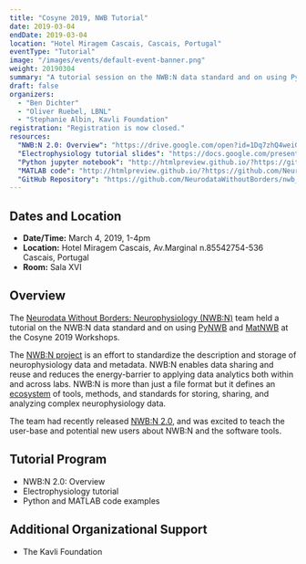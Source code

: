 ```yaml
---
title: "Cosyne 2019, NWB Tutorial"
date: 2019-03-04
endDate: 2019-03-04
location: "Hotel Miragem Cascais, Cascais, Portugal"
eventType: "Tutorial"
image: "/images/events/default-event-banner.png"
weight: 20190304
summary: "A tutorial session on the NWB:N data standard and on using PyNWB and MatNWB at the Computational and Systems Neuroscience (Cosyne) 2019 Workshops."
draft: false
organizers:
  - "Ben Dichter"
  - "Oliver Ruebel, LBNL"
  - "Stephanie Albin, Kavli Foundation"
registration: "Registration is now closed."
resources:
  "NWB:N 2.0: Overview": "https://drive.google.com/open?id=1Dq7zhQ4weiGv-3m6zD11ZrHQcObuddik"
  "Electrophysiology tutorial slides": "https://docs.google.com/presentation/d/1Q03wU6NzMTOwuWaZIANtldNT-8ZKeM0fk3b0mEI-JFc/edit?usp=sharing"
  "Python jupyter notebook": "http://htmlpreview.github.io/?https://github.com/NeurodataWithoutBorders/nwb_hackathons/blob/master/Cosyne_2019/cosyne_NWB_tutorial_2019_python.html"
  "MATLAB code": "http://htmlpreview.github.io/?https://github.com/NeurodataWithoutBorders/nwb_hackathons/blob/master/Cosyne_2019/cosyne_NWB_tutorial_2019_matlab.html"
  "GitHub Repository": "https://github.com/NeurodataWithoutBorders/nwb_hackathons/tree/master/Cosyne_2019"
---
```


## Dates and Location

- **Date/Time:** March 4, 2019, 1-4pm
- **Location:** Hotel Miragem Cascais, Av.Marginal n.8554 ​ 2754-536 Cascais, Portugal
- **Room:** Sala XVI

## Overview

The [Neurodata Without Borders: Neurophysiology (NWB:N)](https://neurodatawithoutborders.github.io/) team held a tutorial on the NWB:N data standard and on using [PyNWB](https://pynwb.readthedocs.io/en/latest/) and [MatNWB](https://neurodatawithoutborders.github.io/matnwb) at the Cosyne 2019 Workshops.

The [NWB:N project](https://neurodatawithoutborders.github.io/) is an effort to standardize the description and storage of neurophysiology data and metadata. NWB:N enables data sharing and reuse and reduces the energy-barrier to applying data analytics both within and across labs. NWB:N is more than just a file format but it defines an [ecosystem](https://neurodatawithoutborders.github.io/about-us/) of tools, methods, and standards for storing, sharing, and analyzing complex neurophysiology data.

The team had recently released [NWB:N 2.0](https://neurodatawithoutborders.github.io/news), and was excited to teach the user-base and potential new users about NWB:N and the software tools.

## Tutorial Program

- NWB:N 2.0: Overview
- Electrophysiology tutorial
- Python and MATLAB code examples

## Additional Organizational Support

- The Kavli Foundation
